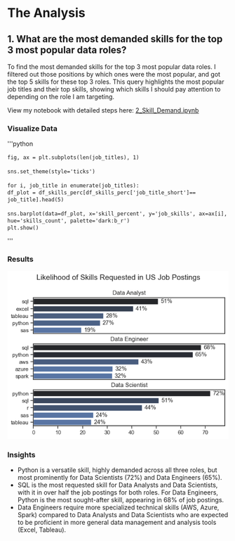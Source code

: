 # The Analysis

## 1. What are the most demanded skills for the top 3 most popular data roles?

To find the most demanded skills for the top 3 most popular data roles. I filtered out those positions by which ones were the most popular, and got the top 5 skills for these top 3 roles. This query highlights the most popular job titles and their top skills, showing which skills I should pay attention to depending on the role I am targeting. 

View my notebook with detailed steps here: [2_Skill_Demand.ipynb](3_Project\2_Skill_Demand.ipynb)

### Visualize Data
'''python

    fig, ax = plt.subplots(len(job_titles), 1)

    sns.set_theme(style='ticks')

    for i, job_title in enumerate(job_titles):
    df_plot = df_skills_perc[df_skills_perc['job_title_short']== job_title].head(5)
    
    sns.barplot(data=df_plot, x='skill_percent', y='job_skills', ax=ax[i], hue='skills_count', palette='dark:b_r')
    plt.show()
'''

### Results

![Visualization of Top Skills For Data Nerds](3_Project\Images\skill_demand_all_dataroles.png)

### Insights

- Python is a versatile skill, highly demanded
across all three roles, but most prominently for Data Scientists (72%) and Data Engineers (65%).
- SQL is the most requested skill for Data
Analysts and Data Scientists, with it in over half the job postings for both roles. For Data Engineers, Python is the most sought-after skill, appearing in 68% of job postings.
- Data Engineers require more specialized
technical skills (AWS, Azure, Spark) compared to Data Analysts and Data Scientists who are expected to be proficient in more general data management and analysis tools (Excel, Tableau).